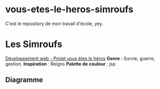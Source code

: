 # vous-etes-le-heros-simroufs
 C'est le repository de mon travail d'école, yey.

# Les Simroufs

[Développement web - Projet vous êtes le héros](https://smnarnold.com/projets/vous-etes-le-heros)
**Genre** : Survie, guerre, gestion.
**Inspiration** : Reigns
**Palette de couleur** : jsp

## Diagramme
